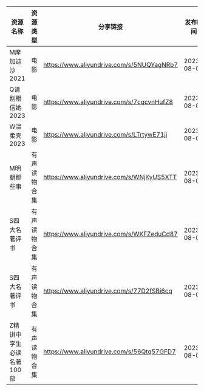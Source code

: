 | 资源名称           | 资源类型   | 分享链接                                      | 发布时间       |
| -------------- | ------ | ----------------------------------------- | ---------- |
| M摩加迪沙2021      | 电影     | https://www.aliyundrive.com/s/5NUQYagNRb7 | 2023-08-03 |
| Q请别相信她2023     | 电影     | https://www.aliyundrive.com/s/7cqcvnHufZ8 | 2023-08-03 |
| W温柔壳2023       | 电影     | https://www.aliyundrive.com/s/LTrtywE71jj | 2023-08-03 |
| M明朝那些事         | 有声读物合集 | https://www.aliyundrive.com/s/WNjKyUS5XTT | 2023-08-03 |
| S四大名著评书        | 有声读物合集 | https://www.aliyundrive.com/s/WKFZeduCd87 | 2023-08-03 |
| S四大名著评书        | 有声读物合集 | https://www.aliyundrive.com/s/77D2fSBi6cq | 2023-08-03 |
| Z精讲中学生必读名著100部 | 有声读物合集 | https://www.aliyundrive.com/s/56Qtq57GFD7 | 2023-08-03 |
